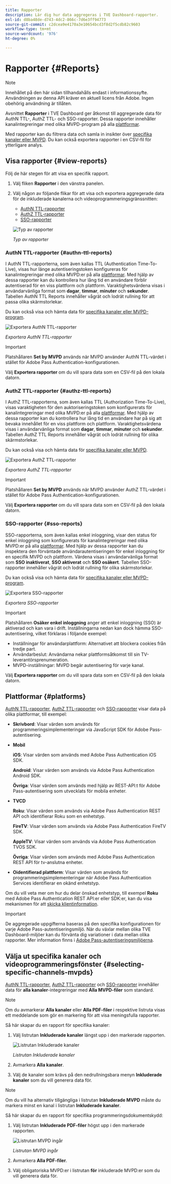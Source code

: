 ```yaml
---
title: Rapporter
description: Lär dig hur data aggregeras i TVE Dashboard-rapporter.
exl-id: d8ba48de-d743-4dc2-866c-7d6e3ff94773
source-git-commit: c2dcea9e4170a3e10654bcd3f8d2f5cdb82c9603
workflow-type: tm+mt
source-wordcount: '976'
ht-degree: 0%

---
```


# Rapporter {#Reports}

>[!NOTE]
>
>Innehållet på den här sidan tillhandahålls endast i informationssyfte. Användningen av denna API kräver en aktuell licens från Adobe. Ingen obehörig användning är tillåten.

Avsnittet **Rapporter** i TVE Dashboard ger åtkomst till aggregerade data för AuthN TTL-, AuthZ TTL- och SSO-rapporter. Dessa rapporter innehåller kanalintegreringar med olika MVPD-program på alla [plattformar](#platforms).

Med rapporter kan du filtrera data och samla in insikter över [specifika kanaler eller MVPD](#selecting-specific-channels-mvpds). Du kan också exportera rapporter i en CSV-fil för ytterligare analys.

## Visa rapporter {#view-reports}

Följ de här stegen för att visa en specifik rapport.

1. Välj fliken **Rapporter** i den vänstra panelen.
1. Välj någon av följande flikar för att visa och exportera aggregerade data för de inkluderade kanalerna och videoprogrammeringsgränssnitten:
   * [AuthN TTL-rapporter](#authn-ttl-reports)
   * [AuthZ TTL-rapporter](#authz-ttl-reports)
   * [SSO-rapporter](#sso-reports)

   ![Typ av rapporter](assets/type-of-reports.png)

   *Typ av rapporter*

### AuthN TTL-rapporter {#authn-ttl-reports}

I AuthN TTL-rapporterna, som även kallas TTL (Authentication Time-To-Live), visas hur länge autentiseringstoken konfigureras för kanalintegreringar med olika MVPD:er på alla [plattformar](#platforms). Med hjälp av dessa rapporter kan du kontrollera hur lång tid en användare förblir autentiserad för en viss plattform och plattform. Varaktighetsvärdena visas i användarvänliga format som **dagar**, **timmar**, **minuter** och **sekunder**. Tabellen AuthN TTL Reports innehåller vågrät och lodrät rullning för att passa olika skärmstorlekar.

Du kan också visa och hämta data för [specifika kanaler eller MVPD-program](#selecting-specific-channels-mvpds).

![Exportera AuthN TTL-rapporter](assets/authn-ttl-reports.png)

*Exportera AuthN TTL-rapporter*

>[!IMPORTANT]
>
> Platshållaren **Set by MVPD** används när MVPD använder AuthN TTL-värdet i stället för Adobe Pass Authentication-konfigurationen.

Välj **Exportera rapporter** om du vill spara data som en CSV-fil på den lokala datorn.

### AuthZ TTL-rapporter {#authz-ttl-reports}

I AuthZ TTL-rapporterna, som även kallas TTL (Authorization Time-To-Live), visas varaktigheten för den auktoriseringstoken som konfigurerats för kanalintegreringar med olika MVPD:er på alla [plattformar](#platforms). Med hjälp av dessa rapporter kan du kontrollera hur lång tid en användare har på sig att bevaka innehållet för en viss plattform och plattform. Varaktighetsvärdena visas i användarvänliga format som **dagar**, **timmar**, **minuter** och **sekunder**. Tabellen AuthZ TTL Reports innehåller vågrät och lodrät rullning för olika skärmstorlekar.

Du kan också visa och hämta data för [specifika kanaler eller MVPD](#selecting-specific-channels-mvpds).

![Exportera AuthZ TTL-rapporter](assets/authz-ttl-reports.png)

*Exportera AuthZ TTL-rapporter*

>[!IMPORTANT]
>
> Platshållaren **Set by MVPD** används när MVPD använder AuthZ TTL-värdet i stället för Adobe Pass Authentication-konfigurationen.

Välj **Exportera rapporter** om du vill spara data som en CSV-fil på den lokala datorn.

### SSO-rapporter {#sso-reports}

SSO-rapporterna, som även kallas enkel inloggning, visar den status för enkel inloggning som konfigurerats för kanalintegreringar med olika MVPD:er på alla [plattformar](#platforms). Med hjälp av dessa rapporter kan du inspektera den förväntade användarautentiseringen för enkel inloggning för en specifik MVPD och plattform. Värdena visas i användarvänliga format som **SSO inaktiverat**, **SSO aktiverat** och **SSO osäkert**. Tabellen SSO-rapporter innehåller vågrät och lodrät rullning för olika skärmstorlekar.

Du kan också visa och hämta data för [specifika kanaler eller MVPD-program](#selecting-specific-channels-mvpds).

![Exportera SSO-rapporter](assets/sso-reports.png)

*Exportera SSO-rapporter*

>[!IMPORTANT]
>
> Platshållaren **Osäker enkel inloggning** anger att enkel inloggning (SSO) är aktiverad och kan vara i drift. Inställningarna nedan kan dock hämma SSO-autentisering, vilket förklaras i följande exempel:
>
> * Inställningar för användarplattform: Alternativet att blockera cookies från tredje part.
> * Användarbeslut: Användarna nekar plattformsåtkomst till sin TV-leverantörsprenumeration.
> * MVPD-inställningar: MVPD begär autentisering för varje kanal.

Välj **Exportera rapporter** om du vill spara data som en CSV-fil på den lokala datorn.

## Plattformar {#platforms}

[AuthN TTL-rapporter](#authn-ttl-reports), [AuthZ TTL-rapporter](#authz-ttl-reports) och [SSO-rapporter](#sso-reports) visar data på olika plattformar, till exempel:

* **Skrivbord**: Visar värden som används för programmeringsimplementeringar via JavaScript SDK för Adobe Pass-autentisering.

* **Mobil**

  **iOS**: Visar värden som används med Adobe Pass Authentication iOS SDK.

  **Android**: Visar värden som används via Adobe Pass Authentication Android SDK.

  **Övriga**: Visar värden som används med hjälp av REST-API:t för Adobe Pass-autentisering som utvecklats för mobila enheter.

* **TVCD**

  **Roku**: Visar värden som används via Adobe Pass Authentication REST API och identifierar Roku som en enhetstyp.

  **FireTV**: Visar värden som används via Adobe Pass Authentication FireTV SDK.

  **AppleTV**: Visar värden som används via Adobe Pass Authentication TVOS SDK.

  **Övriga**: Visar värden som används med Adobe Pass Authentication REST API för tv-anslutna enheter.

* **Oidentifierad plattform**: Visar värden som används för programmeringsimplementeringar när Adobe Pass Authentication Services identifierar en okänd enhetstyp.

Om du vill veta mer om hur du delar önskad enhetstyp, till exempel **Roku** med Adobe Pass Authentication REST API:er eller SDK:er, kan du visa mekanismen för att [skicka klientinformation](/help/authentication/passing-client-information-device-connection-and-application.md).

>[!IMPORTANT]
>
> De aggregerade uppgifterna baseras på den specifika konfigurationen för varje Adobe Pass-autentiseringsmiljö. När du växlar mellan olika TVE Dashboard-miljöer kan du förvänta dig variationer i data mellan olika rapporter. Mer information finns i [Adobe Pass-autentiseringsmiljöerna](/help/authentication/tve-dashboard-environments.md).

## Välja ut specifika kanaler och videoprogrammeringsfönster {#selecting-specific-channels-mvpds}

[AuthN TTL-rapporter](#authn-ttl-reports), [AuthZ TTL-rapporter](#authz-ttl-reports) och [SSO-rapporter](#sso-reports) innehåller data för **alla kanaler**-integreringar med **Alla MVPD-filer** som standard.

>[!NOTE]
>
> Om du avmarkerar **Alla kanaler** eller **Alla PDF-filer** i respektive listruta visas ett meddelande som gör en markering för att visa meningsfulla rapporter.

Så här skapar du en rapport för specifika kanaler:

1. Välj listrutan **Inkluderade kanaler** längst upp i den markerade rapporten.

   ![Listrutan Inkluderade kanaler](assets/include-channels.png)

   *Listrutan Inkluderade kanaler*

1. Avmarkera **Alla kanaler**.
1. Välj de kanaler som krävs på den nedrullningsbara menyn **Inkluderade kanaler** som du vill generera data för.

>[!NOTE]
>
> Om du vill ha alternativ tillgängliga i listrutan **Inkluderade MVPD** måste du markera minst en kanal i listrutan **Inkluderade kanaler**.

Så här skapar du en rapport för specifika programmeringsdokumentskydd:

1. Välj listrutan **Inkluderade PDF-filer** högst upp i den markerade rapporten.

   ![Listrutan MVPD ingår](assets/include-mvpds.png)

   *Listrutan MVPD ingår*

1. Avmarkera **Alla PDF-filer**.
1. Välj obligatoriska MVPD:er i listrutan **för** inkluderade MVPD:er som du vill generera data för.
